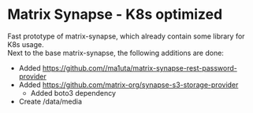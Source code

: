 # Matrix Synapse - K8s optimized

Fast prototype of matrix-synapse, which already contain some library for K8s usage.  
Next to the base matrix-synapse, the following additions are done: 

  - Added https://github.com//ma1uta/matrix-synapse-rest-password-provider
  - Added https://github.com/matrix-org/synapse-s3-storage-provider
    - Added boto3 dependency
  - Create /data/media